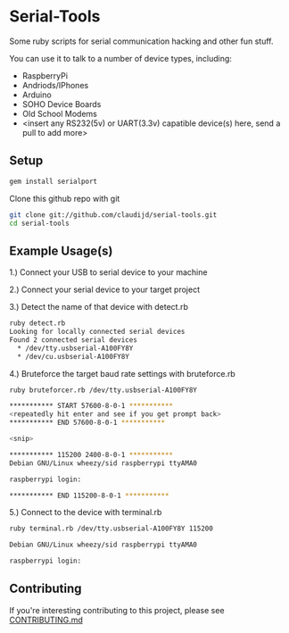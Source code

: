 # Serial-Tools

Some ruby scripts for serial communication hacking and other fun stuff.

You can use it to talk to a number of device types, including:

- RaspberryPi
- Andriods/IPhones
- Arduino
- SOHO Device Boards
- Old School Modems
- <insert any RS232(5v) or UART(3.3v) capatible device(s) here, send a pull to add more> 

## Setup

```bash
gem install serialport
```

Clone this github repo with git

```bash
git clone git://github.com/claudijd/serial-tools.git
cd serial-tools
```

## Example Usage(s)

1.) Connect your USB to serial device to your machine

2.) Connect your serial device to your target project

3.) Detect the name of that device with detect.rb

```bash
ruby detect.rb
Looking for locally connected serial devices
Found 2 connected serial devices
  * /dev/tty.usbserial-A100FY8Y
  * /dev/cu.usbserial-A100FY8Y
```

4.) Bruteforce the target baud rate settings with bruteforce.rb

```bash
ruby bruteforcer.rb /dev/tty.usbserial-A100FY8Y

*********** START 57600-8-0-1 ***********
<repeatedly hit enter and see if you get prompt back>
*********** END 57600-8-0-1 ***********

<snip>

*********** 115200 2400-8-0-1 ***********
Debian GNU/Linux wheezy/sid raspberrypi ttyAMA0

raspberrypi login: 

*********** END 115200-8-0-1 ***********
```

5.) Connect to the device with terminal.rb

```bash
ruby terminal.rb /dev/tty.usbserial-A100FY8Y 115200

Debian GNU/Linux wheezy/sid raspberrypi ttyAMA0

raspberrypi login: 

```

## Contributing

If you're interesting contributing to this project, please see [CONTRIBUTING.md](https://github.com/claudijd/serial-tools/blob/master/CONTRIBUTING.md)
